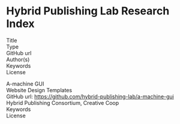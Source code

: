 # Hybrid Publishing Lab Research Index

Title</br>
Type</br>
GitHub url</br> 
Author(s)</br>
Keywords</br>
License

A-machine GUI</br>
Website Design Templates</br>
GitHub url: https://github.com/hybrid-publishing-lab/a-machine-gui</br>
Hybrid Publishing Consortium, Creative Coop</br>
Keywords</br>
License
